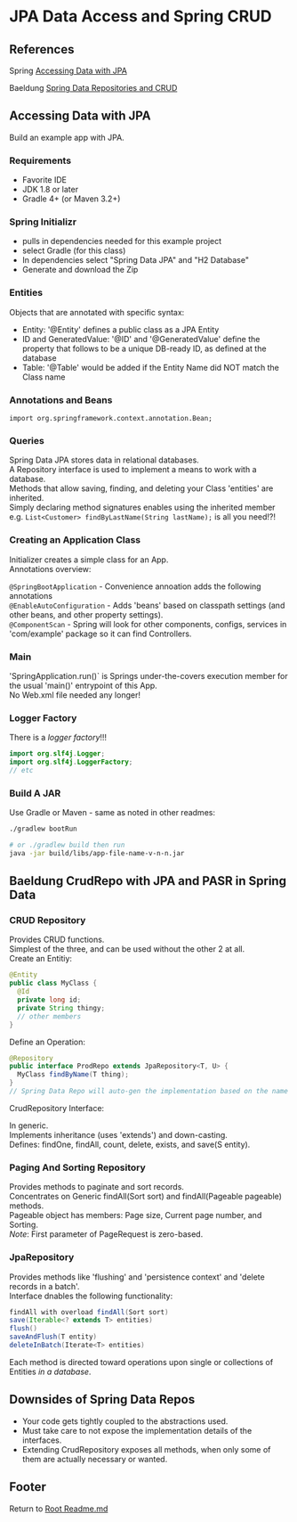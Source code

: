 # JPA Data Access and Spring CRUD

## References

Spring [Accessing Data with JPA](https://spring.io/guides/gs/accessing-data-jpa/)  

Baeldung [Spring Data Repositories and CRUD](https://www.baeldung.com/spring-data-repositories)  

## Accessing Data with JPA

Build an example app with JPA.  

### Requirements

- Favorite IDE
- JDK 1.8 or later
- Gradle 4+ (or Maven 3.2+)

### Spring Initializr

- pulls in dependencies needed for this example project
- select Gradle (for this class)
- In dependencies select "Spring Data JPA" and "H2 Database"
- Generate and download the Zip

### Entities

Objects that are annotated with specific syntax:

- Entity: '@Entity' defines a public class as a JPA Entity
- ID and GeneratedValue: '@ID' and '@GeneratedValue' define the property that follows to be a unique DB-ready ID, as defined at the database  
- Table: '@Table' would be added if the Entity Name did NOT match the Class name  

### Annotations and Beans

`import org.springframework.context.annotation.Bean;`

### Queries

Spring Data JPA stores data in relational databases.  
A Repository interface is used to implement a means to work with a database.  
Methods that allow saving, finding, and deleting your Class 'entities' are inherited.  
Simply declaring method signatures enables using the inherited member e.g. `List<Customer> findByLastName(String lastName);` is all you need!?!  

### Creating an Application Class

Initializer creates a simple class for an App.  
Annotations overview:  

`@SpringBootApplication` - Convenience annoation adds the following annotations  
`@EnableAutoConfiguration` - Adds 'beans' based on classpath settings (and other beans, and other property settings).  
`@ComponentScan` - Spring will look for other components, configs, services in 'com/example' package so it can find Controllers.  

### Main

'SpringApplication.run()` is Springs under-the-covers execution member for the usual 'main()' entrypoint of this App.  
No Web.xml file needed any longer!  

### Logger Factory

There is a *logger factory*!!!  

```java
import org.slf4j.Logger;
import org.slf4j.LoggerFactory;
// etc
```

### Build A JAR

Use Gradle or Maven - same as noted in other readmes:

```sh
./gradlew bootRun

# or ./gradlew build then run
java -jar build/libs/app-file-name-v-n-n.jar
```

## Baeldung CrudRepo with JPA and PASR in Spring Data

### CRUD Repository

Provides CRUD functions.  
Simplest of the three, and can be used without the other 2 at all.  
Create an Entitiy:

```java
@Entity
public class MyClass {
  @Id
  private long id;
  private String thingy;
  // other members
}
```

Define an Operation:

```java
@Repository
public interface ProdRepo extends JpaRepository<T, U> {
  MyClass findByName(T thing);
}
// Spring Data Repo will auto-gen the implementation based on the name provided!
```

CrudRepository Interface:

In generic.  
Implements inheritance (uses 'extends') and down-casting.  
Defines: findOne, findAll, count, delete, exists, and save(S entity).  

### Paging And Sorting Repository

Provides methods to paginate and sort records.  
Concentrates on Generic findAll(Sort sort) and findAll(Pageable pageable) methods.  
Pageable object has members: Page size, Current page number, and Sorting.  
*Note*: First parameter of PageRequest is zero-based.  

### JpaRepository

Provides methods like 'flushing' and 'persistence context' and 'delete records in a batch'.  
Interface dnables the following functionality:

```java
findAll with overload findAll(Sort sort)
save(Iterable<? extends T> entities)
flush()
saveAndFlush(T entity)
deleteInBatch(Iterate<T> entities)
```

Each method is directed toward operations upon single or collections of Entities *in a database*.  

## Downsides of Spring Data Repos

- Your code gets tightly coupled to the abstractions used.  
- Must take care to not expose the implementation details of the interfaces.  
- Extending CrudRepository exposes all methods, when only some of them are actually necessary or wanted.  

## Footer

Return to [Root Readme.md](../README.html)  
